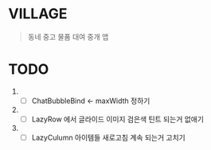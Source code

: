 # VILLAGE
> 동네 중고 물품 대여 중개 앱

# TODO
1. - [ ] ChatBubbleBind <- maxWidth 정하기
2. - [ ] LazyRow 에서 글라이드 이미지 검은색 틴트 되는거 없애기
3. - [ ] LazyCulumn 아이템들 새로고침 계속 되는거 고치기
